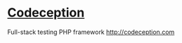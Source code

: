 # [Codeception](https://github.com/Codeception/Codeception)

Full-stack testing PHP framework <http://codeception.com>
